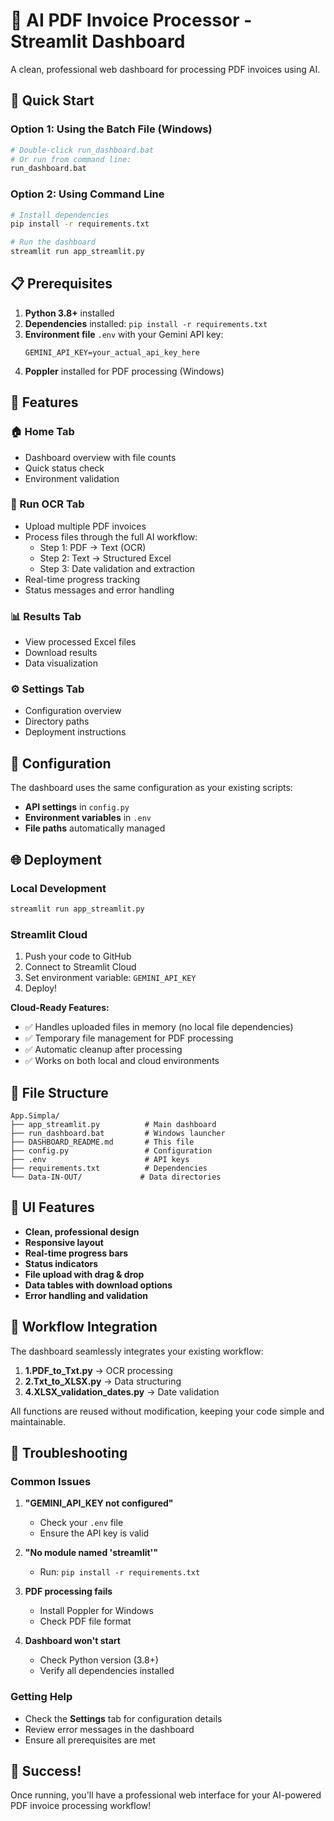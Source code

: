 # 🤖 AI PDF Invoice Processor - Streamlit Dashboard

A clean, professional web dashboard for processing PDF invoices using AI.

## 🚀 Quick Start

### Option 1: Using the Batch File (Windows)
```bash
# Double-click run_dashboard.bat
# Or run from command line:
run_dashboard.bat
```

### Option 2: Using Command Line
```bash
# Install dependencies
pip install -r requirements.txt

# Run the dashboard
streamlit run app_streamlit.py
```

## 📋 Prerequisites

1. **Python 3.8+** installed
2. **Dependencies** installed: `pip install -r requirements.txt`
3. **Environment file** `.env` with your Gemini API key:
   ```
   GEMINI_API_KEY=your_actual_api_key_here
   ```
4. **Poppler** installed for PDF processing (Windows)

## 🎯 Features

### 🏠 Home Tab
- Dashboard overview with file counts
- Quick status check
- Environment validation

### 📄 Run OCR Tab
- Upload multiple PDF invoices
- Process files through the full AI workflow:
  - Step 1: PDF → Text (OCR)
  - Step 2: Text → Structured Excel
  - Step 3: Date validation and extraction
- Real-time progress tracking
- Status messages and error handling

### 📊 Results Tab
- View processed Excel files
- Download results
- Data visualization

### ⚙️ Settings Tab
- Configuration overview
- Directory paths
- Deployment instructions

## 🔧 Configuration

The dashboard uses the same configuration as your existing scripts:
- **API settings** in `config.py`
- **Environment variables** in `.env`
- **File paths** automatically managed

## 🌐 Deployment

### Local Development
```bash
streamlit run app_streamlit.py
```

### Streamlit Cloud
1. Push your code to GitHub
2. Connect to Streamlit Cloud
3. Set environment variable: `GEMINI_API_KEY`
4. Deploy!

**Cloud-Ready Features:**
- ✅ Handles uploaded files in memory (no local file dependencies)
- ✅ Temporary file management for PDF processing
- ✅ Automatic cleanup after processing
- ✅ Works on both local and cloud environments

## 📁 File Structure
```
App.Simpla/
├── app_streamlit.py          # Main dashboard
├── run_dashboard.bat         # Windows launcher
├── DASHBOARD_README.md       # This file
├── config.py                 # Configuration
├── .env                      # API keys
├── requirements.txt          # Dependencies
└── Data-IN-OUT/             # Data directories
```

## 🎨 UI Features

- **Clean, professional design**
- **Responsive layout**
- **Real-time progress bars**
- **Status indicators**
- **File upload with drag & drop**
- **Data tables with download options**
- **Error handling and validation**

## 🔄 Workflow Integration

The dashboard seamlessly integrates your existing workflow:
1. **1.PDF_to_Txt.py** → OCR processing
2. **2.Txt_to_XLSX.py** → Data structuring
3. **4.XLSX_validation_dates.py** → Date validation

All functions are reused without modification, keeping your code simple and maintainable.

## 🚨 Troubleshooting

### Common Issues
1. **"GEMINI_API_KEY not configured"**
   - Check your `.env` file
   - Ensure the API key is valid

2. **"No module named 'streamlit'"**
   - Run: `pip install -r requirements.txt`

3. **PDF processing fails**
   - Install Poppler for Windows
   - Check PDF file format

4. **Dashboard won't start**
   - Check Python version (3.8+)
   - Verify all dependencies installed

### Getting Help
- Check the **Settings** tab for configuration details
- Review error messages in the dashboard
- Ensure all prerequisites are met

## 🎉 Success!

Once running, you'll have a professional web interface for your AI-powered PDF invoice processing workflow!
